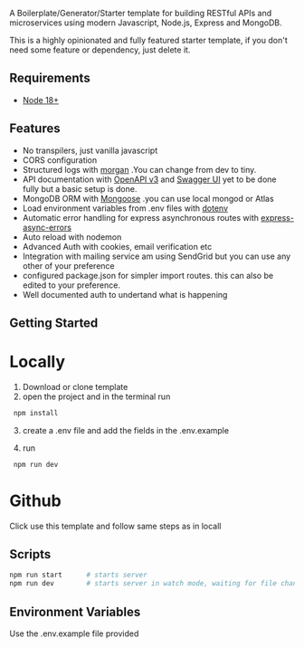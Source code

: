 
A Boilerplate/Generator/Starter template for building RESTful APIs and microservices using modern Javascript, Node.js, Express and MongoDB.

This is a highly opinionated and fully featured starter template, if you don't need some feature or dependency, just delete it.

## Requirements

- [Node 18+](https://nodejs.org/en/download/)

## Features

- No transpilers, just vanilla javascript
- CORS configuration
- Structured logs with [morgan](https://github.com/expressjs/morgan) .You can change from dev to tiny.
- API documentation with [OpenAPI v3](https://swagger.io/specification/) and [Swagger UI](https://swagger.io/tools/swagger-ui/) yet to be done fully but a basic setup is done. 
- MongoDB ORM with [Mongoose](https://mongoosejs.com/) .you can use local mongod or Atlas 
- Load environment variables from .env files with [dotenv](https://github.com/rolodato/dotenv-safe)
- Automatic error handling for express asynchronous routes with [express-async-errors](https://github.com/davidbanham/express-async-errors)
- Auto reload with nodemon
- Advanced Auth with cookies, email verification etc 
- Integration with mailing service am using SendGrid but you can use any other of your preference 
- configured package.json for simpler import routes. this can also be edited to your preference.
- Well documented auth to undertand what is happening 

## Getting Started

# Locally
1. Download  or clone template 
2. open the project and in the terminal run 
```bash
 npm install 
```
3. create a .env file and add the fields in the .env.example 

4. run 
```bash 
 npm run dev 
```

# Github 

Click use this template and follow same steps as in locall 

## Scripts
```bash
npm run start      # starts server
npm run dev        # starts server in watch mode, waiting for file changes
```

## Environment Variables

Use the .env.example file provided 
